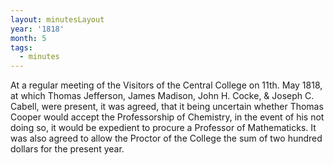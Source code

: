 ```yaml
---
layout: minutesLayout
year: '1818'
month: 5
tags:
  - minutes
---
```

At a regular meeting of the Visitors of the Central College on 11th. May 1818, at which Thomas Jefferson, James Madison, John H. Cocke, & Joseph C. Cabell, were present, it was agreed, that it being uncertain whether Thomas Cooper would accept the Professorship of Chemistry, in the event of his not doing so, it would be expedient to procure a Professor of Mathematicks. It was also agreed to allow the Proctor of the College the sum of two hundred dollars for the present year.
